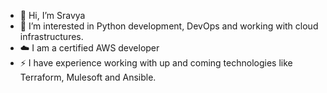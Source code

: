 - 👋 Hi, I’m Sravya
- 👀 I’m interested in Python development, DevOps and working with cloud infrastructures.
- ☁️ I am a certified AWS developer
- ⚡ I have experience working with up and coming technologies like Terraform, Mulesoft and Ansible.

<!---
sravya-19/sravya-19 is a ✨ special ✨ repository because its `README.md` (this file) appears on your GitHub profile.
You can click the Preview link to take a look at your changes.
--->

